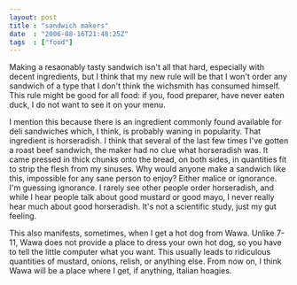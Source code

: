 ```yaml
---
layout: post
title : "sandwich makers"
date  : "2006-08-16T21:48:25Z"
tags  : ["food"]
---
```

Making a resaonably tasty sandwich isn't all that hard, especially with decent ingredients, but I think that my new rule will be that I won't order any sandwich of a type that I don't think the wichsmith has consumed himself.  This rule might be good for all food:  if you, food preparer, have never eaten duck, I do not want to see it on your menu.

I mention this because there is an ingredient commonly found available for deli sandwiches which, I think, is probably waning in popularity.  That ingredient is horseradish.  I think that several of the last few times I've gotten a roast beef sandwich, the maker had no clue what horseradish was.  It came pressed in thick chunks onto the bread, on both sides, in quantities fit to strip the flesh from my sinuses.  Why would anyone make a sandwich like this, impossible for any sane person to enjoy?  Either malice or ignorance.  I'm guessing ignorance.  I rarely see other people order horseradish, and while I hear people talk about good mustard or good mayo, I never really hear much about good horseradish.  It's not a scientific study, just my gut feeling.

This also manifests, sometimes, when I get a hot dog from Wawa.  Unlike 7-11, Wawa does not provide a place to dress your own hot dog, so you have to tell the little computer what you want.  This usually leads to ridiculous quantities of mustard, onions, relish, or anything else.  From now on, I think Wawa will be a place where I get, if anything, Italian hoagies. 
